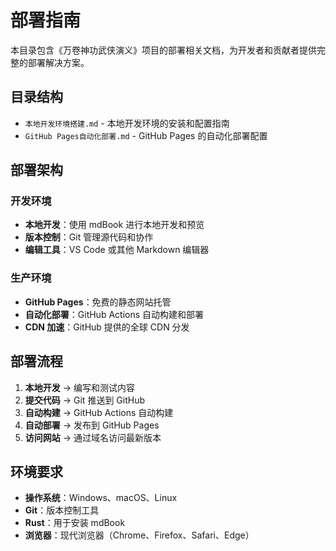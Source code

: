 # 部署指南

本目录包含《万卷神功武侠演义》项目的部署相关文档，为开发者和贡献者提供完整的部署解决方案。

## 目录结构

- `本地开发环境搭建.md` - 本地开发环境的安装和配置指南
- `GitHub Pages自动化部署.md` - GitHub Pages 的自动化部署配置

## 部署架构

### 开发环境
- **本地开发**：使用 mdBook 进行本地开发和预览
- **版本控制**：Git 管理源代码和协作
- **编辑工具**：VS Code 或其他 Markdown 编辑器

### 生产环境
- **GitHub Pages**：免费的静态网站托管
- **自动化部署**：GitHub Actions 自动构建和部署
- **CDN 加速**：GitHub 提供的全球 CDN 分发

## 部署流程

1. **本地开发** → 编写和测试内容
2. **提交代码** → Git 推送到 GitHub
3. **自动构建** → GitHub Actions 自动构建
4. **自动部署** → 发布到 GitHub Pages
5. **访问网站** → 通过域名访问最新版本

## 环境要求

- **操作系统**：Windows、macOS、Linux
- **Git**：版本控制工具
- **Rust**：用于安装 mdBook
- **浏览器**：现代浏览器（Chrome、Firefox、Safari、Edge）